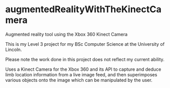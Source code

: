 # augmentedRealityWithTheKinectCamera
Augmented reality tool using the Xbox 360 Kinect Camera

This is my Level 3 project for my BSc Computer Science at the University of Lincoln.

Please note the work done in this project does not reflect my current ability.

Uses a Kinect Camera for the Xbox 360 and its API to capture and deduce limb location information from a live image feed, and then superimposes various objects onto the image which can be manipulated by the user.
